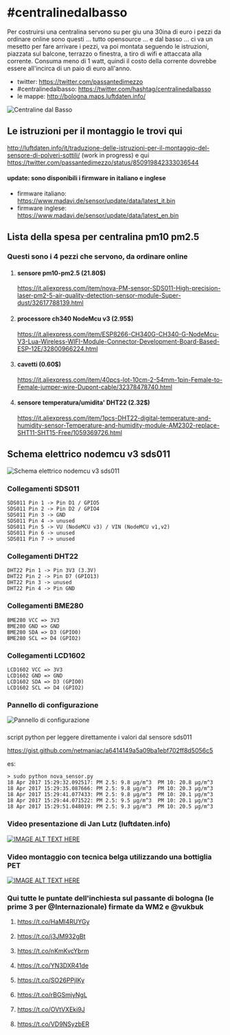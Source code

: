 # #centralinedalbasso
Per costruirsi una centralina servono su per giu una 30ina di euro
i pezzi da ordinare online sono questi ...
tutto opensource ... e dal basso
... ci va un mesetto per fare arrivare i pezzi,
va poi montata seguendo le istruzioni,
piazzata sul balcone, terrazzo o finestra, a tiro di wifi 
e attaccata alla corrente.
Consuma meno di 1 watt, quindi il costo della corrente dovrebbe essere all'incirca di un paio di euro all'anno.

- twitter: https://twitter.com/passantedimezzo
- #centralinedalbasso: https://twitter.com/hashtag/centralinedalbasso
- le mappe: http://bologna.maps.luftdaten.info/

![Centraline dal Basso](https://github.com/passantedimezzo/centralinedalbasso/blob/master/C83zbN_WAAAclAG.jpg)

 
## Le istruzioni per il montaggio le trovi qui 

  http://luftdaten.info/it/traduzione-delle-istruzioni-per-il-montaggio-del-sensore-di-polveri-sottili/ (work in progress)
  e qui
  https://twitter.com/passantedimezzo/status/850919842333036544
  
#### update: sono disponibili i firmware in italiano e inglese
  - firmware italiano: https://www.madavi.de/sensor/update/data/latest_it.bin
  - firmware inglese: https://www.madavi.de/sensor/update/data/latest_en.bin
  
 
## Lista della spesa per centralina pm10 pm2.5
 
### Questi sono i 4 pezzi che servono, da ordinare online
 
1) #### sensore pm10-pm2.5  (21.80$)
   https://it.aliexpress.com/item/nova-PM-sensor-SDS011-High-precision-laser-pm2-5-air-quality-detection-sensor-module-Super-dust/32617788139.html
 
2) #### processore ch340 NodeMcu v3  (2.95$)
   https://it.aliexpress.com/item/ESP8266-CH340G-CH340-G-NodeMcu-V3-Lua-Wireless-WIFI-Module-Connector-Development-Board-Based-ESP-12E/32800966224.html
 
3) #### cavetti (0.60$)
   https://it.aliexpress.com/item/40pcs-lot-10cm-2-54mm-1pin-Female-to-Female-jumper-wire-Dupont-cable/32378478740.html
 
4) #### sensore temperatura/umidita' DHT22 (2.32$)
   https://it.aliexpress.com/item/1pcs-DHT22-digital-temperature-and-humidity-sensor-Temperature-and-humidity-module-AM2302-replace-SHT11-SHT15-Free/1059369726.html


## Schema elettrico nodemcu v3 sds011
![Schema elettrico nodemcu v3 sds011](https://github.com/passantedimezzo/centralinedalbasso/blob/master/nodemcu-v3-schaltplan-sds011.jpg)

### Collegamenti SDS011
```
SDS011 Pin 1 -> Pin D1 / GPIO5
SDS011 Pin 2 -> Pin D2 / GPIO4
SDS011 Pin 3 -> GND
SDS011 Pin 4 -> unused
SDS011 Pin 5 -> VU (NodeMCU v3) / VIN (NodeMCU v1,v2)
SDS011 Pin 6 -> unused
SDS011 Pin 7 -> unused
```

### Collegamenti DHT22
```
DHT22 Pin 1 -> Pin 3V3 (3.3V)
DHT22 Pin 2 -> Pin D7 (GPIO13)
DHT22 Pin 3 -> unused
DHT22 Pin 4 -> Pin GND
```

### Collegamenti BME280
```
BME280 VCC => 3V3
BME280 GND => GND
BME280 SDA => D3 (GPIO0)
BME280 SCL => D4 (GPIO2)
```

### Collegamenti LCD1602
```
LCD1602 VCC => 3V3
LCD1602 GND => GND
LCD1602 SDA => D3 (GPIO0)
LCD1602 SCL => D4 (GPIO2)
```

### Pannello di configurazione
![Pannello di configurazione](https://github.com/passantedimezzo/centralinedalbasso/blob/master/config.jpg)

### 
script python per leggere direttamente i valori dal sensore sds011

https://gist.github.com/netmaniac/a6414149a5a09ba1ebf702ff8d5056c5

es:
```
> sudo python nova_sensor.py
18 Apr 2017 15:29:32.092517: PM 2.5: 9.8 μg/m^3  PM 10: 20.8 μg/m^3
18 Apr 2017 15:29:35.087666: PM 2.5: 9.8 μg/m^3  PM 10: 20.3 μg/m^3
18 Apr 2017 15:29:41.077433: PM 2.5: 9.8 μg/m^3  PM 10: 20.1 μg/m^3
18 Apr 2017 15:29:44.071522: PM 2.5: 9.5 μg/m^3  PM 10: 20.1 μg/m^3
18 Apr 2017 15:29:51.048019: PM 2.5: 9.3 μg/m^3  PM 10: 20.5 μg/m^3
```
### Video presentazione di Jan Lutz (luftdaten.info)
[![IMAGE ALT TEXT HERE](https://img.youtube.com/vi/hTSu_npeuuo/0.jpg)](https://www.youtube.com/watch?v=hTSu_npeuuo)


### Video montaggio con tecnica belga utilizzando una bottiglia PET
[![IMAGE ALT TEXT HERE](https://img.youtube.com/vi/fxTSLfomtbU/maxresdefault.jpg)](https://www.youtube.com/watch?v=fxTSLfomtbU)

### Qui tutte le puntate dell'inchiesta sul passante di bologna (le prime 3 per @Internazionale) firmate da WM2 e @vukbuk

1) <a href="https://t.co/HaMI4RUYGy">https://t.co/HaMI4RUYGy</a><br><br>
2) <a href="https://t.co/j3JM932gBt">https://t.co/j3JM932gBt</a><br><br>
3) <a href="https://t.co/nKmKvcYbrm">https://t.co/nKmKvcYbrm</a><br><br>
4) <a href="https://t.co/YN3DXR41de">https://t.co/YN3DXR41de</a><br><br>
5) <a href="https://t.co/SO26PPjIKy">https://t.co/SO26PPjIKy</a><br><br>
6) <a href="https://t.co/rBGSmjyNgL">https://t.co/rBGSmjyNgL</a><br><br>
7) <a href="https://t.co/OVtVXEki9J">https://t.co/OVtVXEki9J</a><br><br>
8) <a href="https://t.co/VD9NSyzbER">https://t.co/VD9NSyzbER</a></p> 

